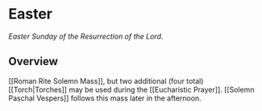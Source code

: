 # Easter
_Easter Sunday of the Resurrection of the Lord_.

## Overview
[[Roman Rite Solemn Mass]], but two additional (four total) [[Torch|Torches]] may be used during the [[Eucharistic Prayer]]. [[Solemn Paschal Vespers]] follows this mass later in the afternoon.
